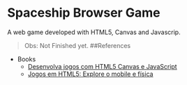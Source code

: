 Spaceship Browser Game
===
A web game developed with HTML5, Canvas and Javascrip.
>Obs: Not Finished yet.
##References
- Books
    - [Desenvolva jogos com HTML5 Canvas e JavaScript](http://www.casadocodigo.com.br/products/livro-jogos-html-javascript)
    - [Jogos em HTML5: Explore o mobile e física](http://www.casadocodigo.com.br/products/livro-jogos-mobile-cordova)

